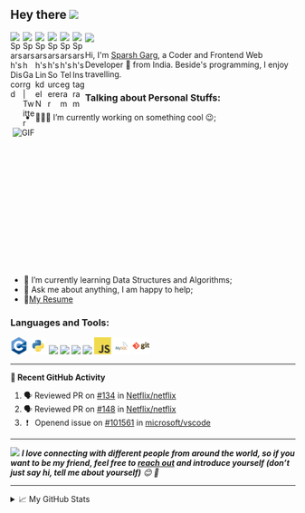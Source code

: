 ## Hey there <img src="https://media.giphy.com/media/hvRJCLFzcasrR4ia7z/giphy.gif" width="25px">
<a href="https://discord.gg/Sparsh-99#8856">
  <img align="left" alt="Sparsh's Discord" width="22px" src="https://cdn.jsdelivr.net/npm/simple-icons@v3/icons/discord.svg" />
</a>
<a href="https://twitter.com/i_am_SparshGarg">
  <img align="left" alt="Sparsh Garg | Twitter" width="22px" src="https://cdn.jsdelivr.net/npm/simple-icons@v3/icons/twitter.svg" />
</a>
<a href="https://www.linkedin.com/in/sparshgarg07/">
  <img align="left" alt="Sparsh's LinkdeIN" width="22px" src="https://cdn.jsdelivr.net/npm/simple-icons@v3/icons/linkedin.svg" />
</a>
<a href="https://sourcerer.io/sparsh-99/">
  <img align="left" alt="Sparsh's Sourcerer" width="22px" src="https://cdn.jsdelivr.net/npm/simple-icons@v3/icons/sahibinden.svg" />
</a>
<a href="https://t.me/sparshgarg99">
  <img align="left" alt="Sparsh's Telegram" width="22px" src="https://cdn.jsdelivr.net/npm/simple-icons@v3/icons/telegram.svg" />
</a>
<a href="https://www.instagram.com/sparsh_garg99/">
  <img align="left" alt="Sparsh's Instagram" width="22px" src="https://cdn.jsdelivr.net/npm/simple-icons@v3/icons/instagram.svg" />
</a>

<img height="20" align='center' src="https://visitor-badge.laobi.icu/badge?page_id=sparsh-99.visitor-badge">

<br />

Hi, I'm [Sparsh Garg](https://sparsh-99.github.io/MyPortfolio/), a Coder and Frontend Web Developer 🚀 from India. Beside's programming, I enjoy travelling.

  <img align="right" alt="GIF" src="https://github.com/abhisheknaiidu/abhisheknaiidu/blob/master/code.gif?raw=true" width="500" height="260" />
  
  
### **Talking about Personal Stuffs:**

- 👨🏽‍💻 I’m currently working on something cool :wink:;
- 🌱 I’m currently learning Data Structures and Algorithms; 
- 💬 Ask me about anything, I am happy to help;
- 📝[My Resume](https://drive.google.com/file/d/1oZN4lisc-KaEdMvmtd7W-LIG32VahG66/view)


### **Languages and Tools:**  

<code><img height="30" src="https://raw.githubusercontent.com/github/explore/80688e429a7d4ef2fca1e82350fe8e3517d3494d/topics/cpp/cpp.png"></code>
<code><img height="30" src="https://raw.githubusercontent.com/github/explore/80688e429a7d4ef2fca1e82350fe8e3517d3494d/topics/python/python.png"></code>
<code><img height="30" src="https://user-images.githubusercontent.com/56729873/91666041-81a3eb00-eb17-11ea-8142-a049c30b3083.png"></code>
<code><img height="30" src="https://user-images.githubusercontent.com/56729873/91666227-ba908f80-eb18-11ea-9118-fdc1a845195b.png"></code>
<code><img height="30" src="https://user-images.githubusercontent.com/56729873/91666238-ced48c80-eb18-11ea-8279-66d4fbc90cc3.png"></code>
<code><img height="30" src="https://user-images.githubusercontent.com/56729873/91666250-e14ec600-eb18-11ea-81e4-59f2a65ff0aa.png"></code>
<code><img height="30" src="https://raw.githubusercontent.com/github/explore/80688e429a7d4ef2fca1e82350fe8e3517d3494d/topics/javascript/javascript.png"></code>
<code><img height="30" src="https://raw.githubusercontent.com/github/explore/80688e429a7d4ef2fca1e82350fe8e3517d3494d/topics/mysql/mysql.png"></code>
<code><img height="30" src="https://raw.githubusercontent.com/github/explore/80688e429a7d4ef2fca1e82350fe8e3517d3494d/topics/git/git.png"></code>

---

<strong>👣 Recent GitHub Activity</strong>

<!--START_SECTION:activity-->
1. 🗣 Reviewed PR on [#134](https://github.com/Netflix/netflix.github.com/pull/136) in [Netflix/netflix](https://github.com/Netflix/netflix)
2. 🗣 Reviewed PR on [#148](https://github.com/Netflix/netflix.github.com/pull/148) in [Netflix/netflix](https://github.com//Netflix/netflix)
3. &nbsp;❗️&ensp;&nbsp;Openend issue on [#101561](https://github.com/microsoft/vscode/issues/101561) in [microsoft/vscode](https://github.com/microsoft/vscode)
<!--END_SECTION:activity-->

---

<!-- Feel free to reach out and introduce yourself :D-->
<img src="https://media.giphy.com/media/LnQjpWaON8nhr21vNW/giphy.gif" width="60"> <em><b>I love connecting with different people from around the world, so if you want to be my friend, feel free to <a href="https://www.linkedin.com/in/sparshgarg07/">reach out</a> and introduce yourself (don’t just say hi, tell me about yourself)</b> 😊 💜</em>

---

<details>
<summary>📈 My GitHub Stats</summary>

<p align="left"> <img width="450" align = "left" src="https://github-readme-stats.vercel.app/api?username=sparsh-99&count_private=true&show_icons=true&theme=gotham" alt="sparsh_garg" />
  
 <p align="right"> <img align="right" width="360" src="https://github-readme-stats.vercel.app/api/top-langs/?username=sparsh-99&layout=compact&theme=radical" />
</details>

